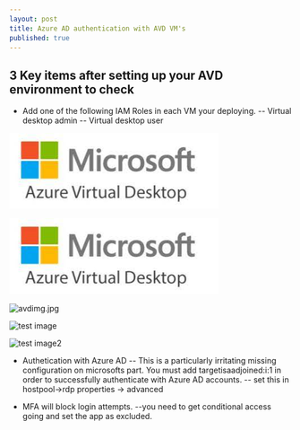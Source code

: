 ```yaml
---
layout: post
title: Azure AD authentication with AVD VM's
published: true
---
```



## 3 Key items after setting up your AVD environment to check


- Add one of the following IAM Roles in each VM your deploying.
-- Virtual desktop admin
-- Virtual desktop user

![avdimg.jpg](./avdimg.jpg)

![My Image](avdimg.jpg)

![avdimg.jpg]({{site.baseurl}}/nomoretorgo/nomoretorgo.github.io/blob/master/_posts/avdimg.jpg)


![test image]({{site.baseurl}}/_posts/azure.microsoft.com.png)

![test image2](/nomoretorgo/nomoretorgo.github.io/blob/master//_posts/azure.microsoft.com.png)


- Authetication with Azure AD
-- This is a particularly irritating missing configuration on microsofts part.  You must add targetisaadjoined:i:1 in order to successfully authenticate with Azure AD accounts.
-- set this in hostpool->rdp properties -> advanced


- MFA will block login attempts.
--you need to get conditional access going and set the app as excluded.
